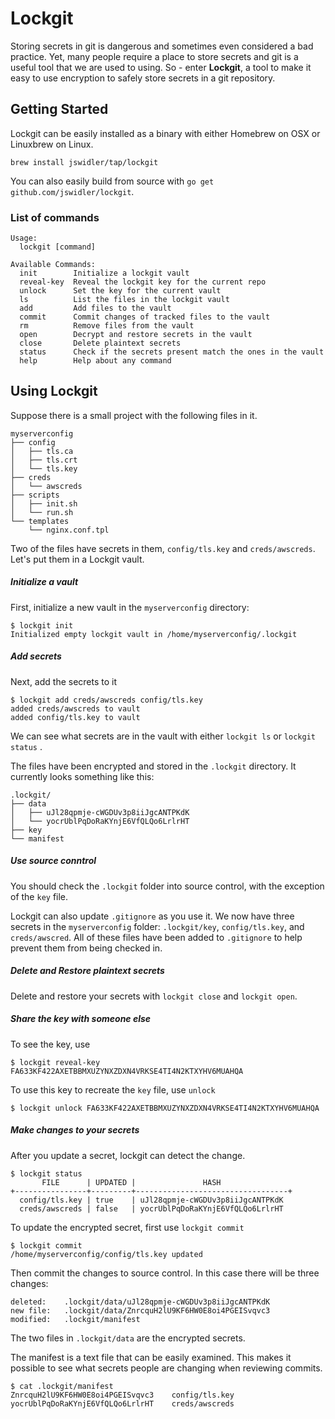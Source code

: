 # Lockgit

Storing secrets in git is dangerous and sometimes even considered a bad practice.
Yet, many people require a place to store secrets and git is a useful tool that we
are used to using. So - enter __Lockgit__, a tool to make it easy to use encryption
to safely store secrets in a git repository.

## Getting Started

Lockgit can be easily installed as a binary with either Homebrew on OSX or Linuxbrew
on Linux.

```
brew install jswidler/tap/lockgit
```

You can also easily build from source with `go get github.com/jswidler/lockgit`.

### List of commands

```
Usage:
  lockgit [command]

Available Commands:
  init        Initialize a lockgit vault
  reveal-key  Reveal the lockgit key for the current repo
  unlock      Set the key for the current vault
  ls          List the files in the lockgit vault
  add         Add files to the vault
  commit      Commit changes of tracked files to the vault
  rm          Remove files from the vault
  open        Decrypt and restore secrets in the vault
  close       Delete plaintext secrets
  status      Check if the secrets present match the ones in the vault
  help        Help about any command
```


## Using Lockgit

Suppose there is a small project with the following files in it.  

```
myserverconfig
├── config
│   ├── tls.ca
│   ├── tls.crt
│   └── tls.key
├── creds
│   └── awscreds
├── scripts
│   ├── init.sh
│   └── run.sh
└── templates
    └── nginx.conf.tpl
 ````
 
 Two of the files have secrets in them, `config/tls.key` and `creds/awscreds`.  Let's put
 them in a Lockgit vault.  
 

##### Initialize a vault
First, initialize a new vault in the `myserverconfig` directory:
 
```
$ lockgit init
Initialized empty lockgit vault in /home/myserverconfig/.lockgit
```

##### Add secrets
Next, add the secrets to it

```
$ lockgit add creds/awscreds config/tls.key
added creds/awscreds to vault
added config/tls.key to vault
```
We can see what secrets are in the vault with either `lockgit ls` or `lockgit status` .

The files have been encrypted and stored in the `.lockgit` directory.  It currently looks
something like this:

```
.lockgit/
├── data
│   ├── uJl28qpmje-cWGDUv3p8iiJgcANTPKdK
│   └── yocrUblPqDoRaKYnjE6VfQLQo6LrlrHT
├── key
└── manifest
``` 

##### Use source conntrol
You should check the `.lockgit` folder into source control, with the exception of the `key` file.  

Lockgit can also update `.gitignore` as you use it.  We now have three secrets in
the `myserverconfig` folder: `.lockgit/key`, `config/tls.key`, and `creds/awscred`.
All of these files have been added to `.gitignore` to help prevent them from being
checked in.

##### Delete and Restore plaintext secrets
Delete and restore your secrets with `lockgit close` and `lockgit open`.

##### Share the key with someone else
To see the key, use 
```
$ lockgit reveal-key
FA633KF422AXETBBMXUZYNXZDXN4VRKSE4TI4N2KTXYHV6MUAHQA
```  

To use this key to recreate the `key` file, use `unlock`

```
$ lockgit unlock FA633KF422AXETBBMXUZYNXZDXN4VRKSE4TI4N2KTXYHV6MUAHQA
```

##### Make changes to your secrets
After you update a secret, lockgit can detect the change.
```
$ lockgit status
       FILE      | UPDATED |               HASH
+----------------+---------+----------------------------------+
  config/tls.key | true    | uJl28qpmje-cWGDUv3p8iiJgcANTPKdK
  creds/awscreds | false   | yocrUblPqDoRaKYnjE6VfQLQo6LrlrHT
```

To update the encrypted secret, first use `lockgit commit`
```
$ lockgit commit
/home/myserverconfig/config/tls.key updated
```

Then commit the changes to source control.  In this case there will be three changes:
```
deleted:    .lockgit/data/uJl28qpmje-cWGDUv3p8iiJgcANTPKdK
new file:   .lockgit/data/ZnrcquH2lU9KF6HW0E8oi4PGEISvqvc3
modified:   .lockgit/manifest
```

The two files in `.lockgit/data` are the encrypted secrets.

The manifest is a text file that can be easily examined.  This makes it possible to
see what secrets people are changing when reviewing commits.

```
$ cat .lockgit/manifest
ZnrcquH2lU9KF6HW0E8oi4PGEISvqvc3	config/tls.key
yocrUblPqDoRaKYnjE6VfQLQo6LrlrHT	creds/awscreds
```